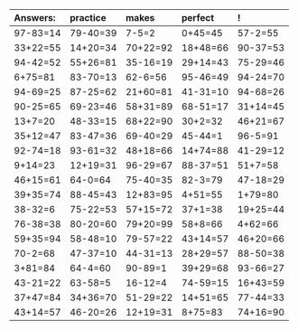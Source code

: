 | Answers: | practice | makes | perfect | ! |
| :--- | :--- | :--- | :--- | :--- |
| 97-83=14 | 79-40=39 | 7-5=2 | 0+45=45 | 57-2=55 | 
| 33+22=55 | 14+20=34 | 70+22=92 | 18+48=66 | 90-37=53 | 
| 94-42=52 | 55+26=81 | 35-16=19 | 29+14=43 | 75-29=46 | 
| 6+75=81 | 83-70=13 | 62-6=56 | 95-46=49 | 94-24=70 | 
| 94-69=25 | 87-25=62 | 21+60=81 | 41-31=10 | 94-68=26 | 
| 90-25=65 | 69-23=46 | 58+31=89 | 68-51=17 | 31+14=45 | 
| 13+7=20 | 48-33=15 | 68+22=90 | 30+2=32 | 46+21=67 | 
| 35+12=47 | 83-47=36 | 69-40=29 | 45-44=1 | 96-5=91 | 
| 92-74=18 | 93-61=32 | 48+18=66 | 14+74=88 | 41-29=12 | 
| 9+14=23 | 12+19=31 | 96-29=67 | 88-37=51 | 51+7=58 | 
| 46+15=61 | 64-0=64 | 75-40=35 | 82-3=79 | 47-18=29 | 
| 39+35=74 | 88-45=43 | 12+83=95 | 4+51=55 | 1+79=80 | 
| 38-32=6 | 75-22=53 | 57+15=72 | 37+1=38 | 19+25=44 | 
| 76-38=38 | 80-20=60 | 79+20=99 | 58+8=66 | 4+62=66 | 
| 59+35=94 | 58-48=10 | 79-57=22 | 43+14=57 | 46+20=66 | 
| 70-2=68 | 47-37=10 | 44-31=13 | 28+29=57 | 88-50=38 | 
| 3+81=84 | 64-4=60 | 90-89=1 | 39+29=68 | 93-66=27 | 
| 43-21=22 | 63-58=5 | 16-12=4 | 74-59=15 | 16+43=59 | 
| 37+47=84 | 34+36=70 | 51-29=22 | 14+51=65 | 77-44=33 | 
| 43+14=57 | 46-20=26 | 12+19=31 | 8+75=83 | 74+16=90 | 
